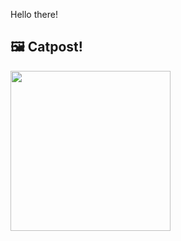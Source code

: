 Hello there!



## 🖼️ Catpost!

<sub>
    <img src="https://cdn2.thecatapi.com/images/82f.gif" height="256">
</sub>

